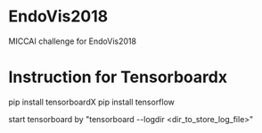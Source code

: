 # EndoVis2018
MICCAI challenge for EndoVis2018

# Instruction for Tensorboardx

pip install tensorboardX
pip install tensorflow

start tensorboard by "tensorboard --logdir <dir_to_store_log_file>"
